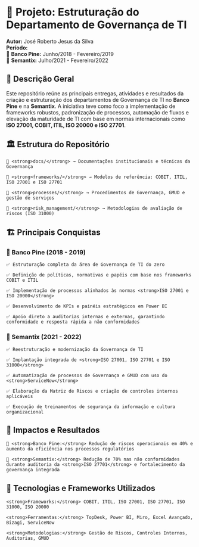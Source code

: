 <h1 align="left">📌 Projeto: Estruturação do Departamento de Governança de TI</h1> <p align="left"> <strong>Autor:</strong> José Roberto Jesus da Silva<br> <strong>Período:</strong><br> 🔹 <strong>Banco Pine:</strong> Junho/2018 - Fevereiro/2019<br> 🔹 <strong>Semantix:</strong> Julho/2021 - Fevereiro/2022 </p> <h2 align="left">📖 Descrição Geral</h2> <p align="left"> Este repositório reúne as principais entregas, atividades e resultados da criação e estruturação dos departamentos de Governança de TI no <strong>Banco Pine</strong> e na <strong>Semantix</strong>. A iniciativa teve como foco a implementação de frameworks robustos, padronização de processos, automação de fluxos e elevação da maturidade de TI com base em normas internacionais como <strong>ISO 27001, COBIT, ITIL, ISO 20000 e ISO 27701</strong>. </p> <h2 align="left">🏛 Estrutura do Repositório</h2>

    📂 <strong>docs/</strong> → Documentações institucionais e técnicas da Governança

    📂 <strong>frameworks/</strong> → Modelos de referência: COBIT, ITIL, ISO 27001 e ISO 27701

    📂 <strong>processes/</strong> → Procedimentos de Governança, GMUD e gestão de serviços

    📂 <strong>risk_management/</strong> → Metodologias de avaliação de riscos (ISO 31000)

<h2 align="left">🏗 Principais Conquistas</h2> <h3 align="left">🔹 Banco Pine (2018 - 2019)</h3>

    ✅ Estruturação completa da área de Governança de TI do zero

    ✅ Definição de políticas, normativas e papéis com base nos frameworks COBIT e ITIL

    ✅ Implementação de processos alinhados às normas <strong>ISO 27001 e ISO 20000</strong>

    ✅ Desenvolvimento de KPIs e painéis estratégicos em Power BI

    ✅ Apoio direto a auditorias internas e externas, garantindo conformidade e resposta rápida a não conformidades

<h3 align="left">🔹 Semantix (2021 - 2022)</h3>

    ✅ Reestruturação e modernização da Governança de TI

    ✅ Implantação integrada de <strong>ISO 27001, ISO 27701 e ISO 31000</strong>

    ✅ Automatização de processos de Governança e GMUD com uso do <strong>ServiceNow</strong>

    ✅ Elaboração da Matriz de Riscos e criação de controles internos aplicáveis

    ✅ Execução de treinamentos de segurança da informação e cultura organizacional

<h2 align="left">📢 Impactos e Resultados</h2>

    📌 <strong>Banco Pine:</strong> Redução de riscos operacionais em 40% e aumento da eficiência nos processos regulatórios

    📌 <strong>Semantix:</strong> Redução de 70% nas não conformidades durante auditoria da <strong>ISO 27701</strong> e fortalecimento da governança integrada

<h2 align="left">🔧 Tecnologias e Frameworks Utilizados</h2>

    <strong>Frameworks:</strong> COBIT, ITIL, ISO 27001, ISO 27701, ISO 31000, ISO 20000

    <strong>Ferramentas:</strong> TopDesk, Power BI, Miro, Excel Avançado, Bizagi, ServiceNow

    <strong>Metodologias:</strong> Gestão de Riscos, Controles Internos, Auditorias, GMUD
